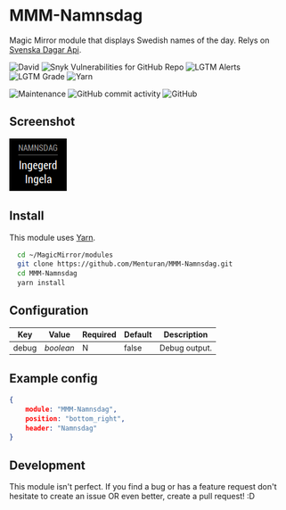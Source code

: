 # MMM-Namnsdag
Magic Mirror module that displays Swedish names of the day. Relys on [Svenska Dagar Api](https://api.dryg.net/).

![David](https://img.shields.io/david/Menturan/MMM-Namnsdag.svg?style=flat-square)
![Snyk Vulnerabilities for GitHub Repo](https://img.shields.io/snyk/vulnerabilities/github/Menturan/MMM-Namnsdag.svg?style=flat-square)
![LGTM Alerts](https://img.shields.io/lgtm/alerts/g/Menturan/MMM-Namnsdag.svg?style=flat-square)
![LGTM Grade](https://img.shields.io/lgtm/grade/javascript/g/Menturan/MMM-Namnsdag.svg?style=flat-square)
![Yarn](https://img.shields.io/badge/dependency%20manager-Yarn-blue.svg?style=flat-square)

![Maintenance](https://img.shields.io/maintenance/yes/2019.svg?style=flat-square)
![GitHub commit activity](https://img.shields.io/github/commit-activity/m/Menturan/MMM-Namnsdag.svg?style=flat-square)
![GitHub](https://img.shields.io/github/license/Menturan/MMM-Namnsdag.svg?style=flat-square)

## Screenshot
![Screenshot](screenshot.png)

## Install
This module uses [Yarn](https://yarnpkg.com/lang/en/).
```sh
  cd ~/MagicMirror/modules
  git clone https://github.com/Menturan/MMM-Namnsdag.git
  cd MMM-Namnsdag
  yarn install
```

## Configuration

| Key | Value | Required | Default | Description | 
|-----|-------|---------|---------|---------|
|debug|_boolean_| N| false| Debug output. |

## Example config

``` json
{
    module: "MMM-Namnsdag",
    position: "bottom_right",
    header: "Namnsdag"
}
```
## Development
This module isn't perfect. If you find a bug or has a feature request don't hesitate to create an issue OR even better, create a pull request! :D

